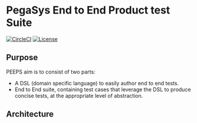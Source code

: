# PegaSys End to End Product test Suite

[![CircleCI](https://circleci.com/gh/PegaSysEng/PEEPS.svg?style=svg&circle-token=9bb4214a9d8baeee39bc1fbce181179460b414f5)](https://circleci.com/gh/PegaSysEng/PEEPS)
[![License](https://img.shields.io/badge/License-Apache%202.0-blue.svg)](https://github.com/PEEPS/blob/master/LICENSE)

## Purpose

PEEPS aim is to consist of two parts:
- A DSL (domain specific language) to easily author end to end tests. 
- End to End suite, containing test cases that leverage the DSL to produce concise tests, at the appropriate level of abstraction.

## Architecture


